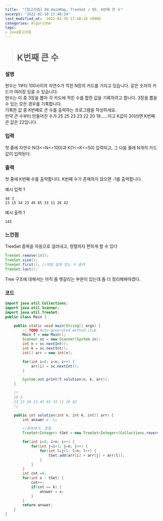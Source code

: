 ```yaml
---
title:  "[알고리즘] 04.HashMap, TreeSet / 05. K번째 큰 수"
excerpt: "2022-02-10 17:48:24"
last_modified_at:  2022-02-10 17:48:24 +0900
categories: Algorithm
tags:
- Java알고리즘
---
```


># K번째 큰 수  

### 설명  

현수는 1부터 100사이의 자연수가 적힌 N장의 카드를 가지고 있습니다. 같은 숫자의 카드가 여러장 있을 수 있습니다.  
현수는 이 중 3장을 뽑아 각 카드에 적힌 수를 합한 값을 기록하려고 합니다. 3장을 뽑을 수 있는 모든 경우를 기록합니다.  
기록한 값 중 K번째로 큰 수를 출력하는 프로그램을 작성하세요.  
만약 큰 수부터 만들어진 수가 25 25 23 23 22 20 19......이고 K값이 3이라면 K번째 큰 값은 22입니다.  


### 입력  

첫 줄에 자연수 N(3<=N<=100)과 K(1<=K<=50) 입력되고, 그 다음 줄에 N개의 카드값이 입력된다.  


### 출력  

첫 줄에 K번째 수를 출력합니다. K번째 수가 존재하지 않으면 -1를 출력합니다.   


예시 입력 1   
```
10 3
13 15 34 23 45 65 33 11 26 42
```
예시 출력 1  
```
143
```

### 느낀점  

TreeSet 중복을 자동으로 걸러내고, 정렬까지 편하게 할 수 있다  
```java
TreeSet.remove(143);
TreeSet.size();
TreeSet.first(); //제일 앞에 있는 수 출력
TreeSet.last();
```
Tree 구조에 대해서는 아직 좀 헷갈리는 부분이 있는데 좀 더 정리해봐야겠다.


### 코드  

```java
import java.util.Collections;
import java.util.Scanner;
import java.util.TreeSet;
public class Main {

	public static void main(String[] args) {
		// TODO Auto-generated method stub
		Main T = new Main();
		Scanner sc = new Scanner(System.in);
		int n = sc.nextInt();
		int k = sc.nextInt();
		int[] arr = new int[n];

		for(int i=0; i<n; i++) {
			arr[i] = sc.nextInt();
		}

		System.out.print(T.solution(n, k, arr));
	}

	/*
	10 3
	13 15 34 23 45 65 33 11 26 42
	*/

	public int solution(int n, int k, int[] arr) {
		int answer = -1;

		//중복제거, 정렬
		TreeSet<Integer> tSet = new TreeSet<Integer>(Collections.reverseOrder());

		for(int i=0; i<n; i++) {
			for(int j=i+1; j<n; j++) {
				for(int l=j+1; l<n; l++) {
					tSet.add(arr[i] + arr[j] + arr[l]);
				}
			}
		}
		int cnt =0;
		for(int x : tSet) {
			cnt++;
			if(cnt == k) {
				answer = x;
			}
		}
		return answer;
	}
}


```
